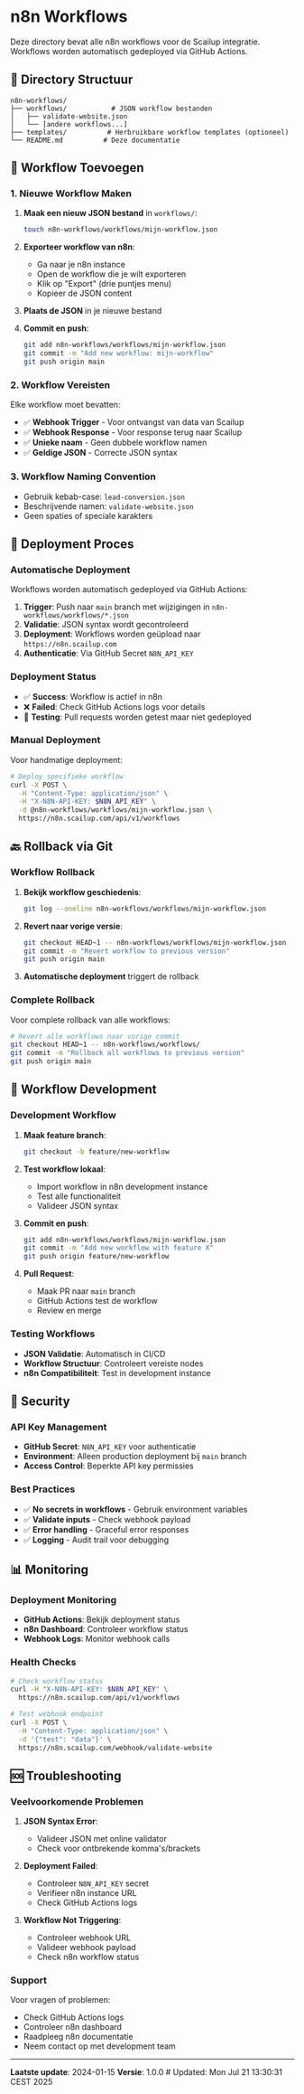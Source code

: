 # n8n Workflows

Deze directory bevat alle n8n workflows voor de Scailup integratie. Workflows worden automatisch gedeployed via GitHub Actions.

## 📁 Directory Structuur

```
n8n-workflows/
├── workflows/           # JSON workflow bestanden
│   ├── validate-website.json
│   └── [andere workflows...]
├── templates/          # Herbruikbare workflow templates (optioneel)
└── README.md          # Deze documentatie
```

## 🚀 Workflow Toevoegen

### 1. Nieuwe Workflow Maken

1. **Maak een nieuw JSON bestand** in `workflows/`:
   ```bash
   touch n8n-workflows/workflows/mijn-workflow.json
   ```

2. **Exporteer workflow van n8n**:
   - Ga naar je n8n instance
   - Open de workflow die je wilt exporteren
   - Klik op "Export" (drie puntjes menu)
   - Kopieer de JSON content

3. **Plaats de JSON** in je nieuwe bestand

4. **Commit en push**:
   ```bash
   git add n8n-workflows/workflows/mijn-workflow.json
   git commit -m "Add new workflow: mijn-workflow"
   git push origin main
   ```

### 2. Workflow Vereisten

Elke workflow moet bevatten:
- ✅ **Webhook Trigger** - Voor ontvangst van data van Scailup
- ✅ **Webhook Response** - Voor response terug naar Scailup
- ✅ **Unieke naam** - Geen dubbele workflow namen
- ✅ **Geldige JSON** - Correcte JSON syntax

### 3. Workflow Naming Convention

- Gebruik kebab-case: `lead-conversion.json`
- Beschrijvende namen: `validate-website.json`
- Geen spaties of speciale karakters

## 🔄 Deployment Proces

### Automatische Deployment

Workflows worden automatisch gedeployed via GitHub Actions:

1. **Trigger**: Push naar `main` branch met wijzigingen in `n8n-workflows/workflows/*.json`
2. **Validatie**: JSON syntax wordt gecontroleerd
3. **Deployment**: Workflows worden geüpload naar `https://n8n.scailup.com`
4. **Authenticatie**: Via GitHub Secret `N8N_API_KEY`

### Deployment Status

- ✅ **Success**: Workflow is actief in n8n
- ❌ **Failed**: Check GitHub Actions logs voor details
- 🧪 **Testing**: Pull requests worden getest maar niet gedeployed

### Manual Deployment

Voor handmatige deployment:

```bash
# Deploy specifieke workflow
curl -X POST \
  -H "Content-Type: application/json" \
  -H "X-N8N-API-KEY: $N8N_API_KEY" \
  -d @n8n-workflows/workflows/mijn-workflow.json \
  https://n8n.scailup.com/api/v1/workflows
```

## 🔙 Rollback via Git

### Workflow Rollback

1. **Bekijk workflow geschiedenis**:
   ```bash
   git log --oneline n8n-workflows/workflows/mijn-workflow.json
   ```

2. **Revert naar vorige versie**:
   ```bash
   git checkout HEAD~1 -- n8n-workflows/workflows/mijn-workflow.json
   git commit -m "Revert workflow to previous version"
   git push origin main
   ```

3. **Automatische deployment** triggert de rollback

### Complete Rollback

Voor complete rollback van alle workflows:

```bash
# Revert alle workflows naar vorige commit
git checkout HEAD~1 -- n8n-workflows/workflows/
git commit -m "Rollback all workflows to previous version"
git push origin main
```

## 🔧 Workflow Development

### Development Workflow

1. **Maak feature branch**:
   ```bash
   git checkout -b feature/new-workflow
   ```

2. **Test workflow lokaal**:
   - Import workflow in n8n development instance
   - Test alle functionaliteit
   - Valideer JSON syntax

3. **Commit en push**:
   ```bash
   git add n8n-workflows/workflows/mijn-workflow.json
   git commit -m "Add new workflow with feature X"
   git push origin feature/new-workflow
   ```

4. **Pull Request**:
   - Maak PR naar `main` branch
   - GitHub Actions test de workflow
   - Review en merge

### Testing Workflows

- **JSON Validatie**: Automatisch in CI/CD
- **Workflow Structuur**: Controleert vereiste nodes
- **n8n Compatibiliteit**: Test in development instance

## 🔐 Security

### API Key Management

- **GitHub Secret**: `N8N_API_KEY` voor authenticatie
- **Environment**: Alleen production deployment bij `main` branch
- **Access Control**: Beperkte API key permissies

### Best Practices

- ✅ **No secrets in workflows** - Gebruik environment variables
- ✅ **Validate inputs** - Check webhook payload
- ✅ **Error handling** - Graceful error responses
- ✅ **Logging** - Audit trail voor debugging

## 📊 Monitoring

### Deployment Monitoring

- **GitHub Actions**: Bekijk deployment status
- **n8n Dashboard**: Controleer workflow status
- **Webhook Logs**: Monitor webhook calls

### Health Checks

```bash
# Check workflow status
curl -H "X-N8N-API-KEY: $N8N_API_KEY" \
  https://n8n.scailup.com/api/v1/workflows

# Test webhook endpoint
curl -X POST \
  -H "Content-Type: application/json" \
  -d '{"test": "data"}' \
  https://n8n.scailup.com/webhook/validate-website
```

## 🆘 Troubleshooting

### Veelvoorkomende Problemen

1. **JSON Syntax Error**:
   - Valideer JSON met online validator
   - Check voor ontbrekende komma's/brackets

2. **Deployment Failed**:
   - Controleer `N8N_API_KEY` secret
   - Verifieer n8n instance URL
   - Check GitHub Actions logs

3. **Workflow Not Triggering**:
   - Controleer webhook URL
   - Valideer webhook payload
   - Check n8n workflow status

### Support

Voor vragen of problemen:
- Check GitHub Actions logs
- Controleer n8n dashboard
- Raadpleeg n8n documentatie
- Neem contact op met development team

---

**Laatste update**: 2024-01-15
**Versie**: 1.0.0 # Updated: Mon Jul 21 13:30:31 CEST 2025
